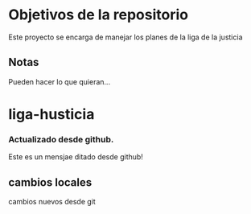 # Objetivos de la repositorio

Este proyecto se encarga de manejar los planes de la liga de la justicia


## Notas
Pueden hacer lo que quieran...
# liga-husticia


### Actualizado desde github.
Este es un mensjae ditado desde github!


## cambios locales


cambios nuevos desde git
